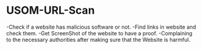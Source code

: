# USOM-URL-Scan
-Check if a website has malicious software or not.
-Find links in website and check them.
-Get ScreenShot of the website to have a proof.
-Complaining to the necessary authorities after making sure that the Website is harmful.
